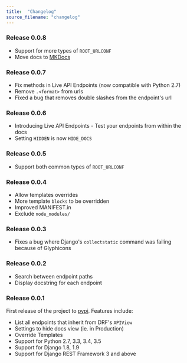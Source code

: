 ```yaml
---
title:  "Changelog"
source_filename: "changelog"
---
```


### Release 0.0.8

  - Support for more types of `ROOT_URLCONF`
  - Move docs to [MKDocs](http://www.mkdocs.org/)


### Release 0.0.7

  - Fix methods in Live API Endpoints (now compatible with Python 2.7)
  - Remove `.<format>` from urls
  - Fixed a bug that removes double slashes from the endpoint's url


### Release 0.0.6

  - Introducing Live API Endpoints - Test your endpoints from within the docs
  - Setting `HIDDEN` is now `HIDE_DOCS`


### Release 0.0.5

  - Support both common types of `ROOT_URLCONF`


### Release 0.0.4

  - Allow templates overrides
  - More template `blocks` to be overridden
  - Improved MANIFEST.in
  - Exclude `node_modules/`


### Release 0.0.3

  - Fixes a bug where Django's `collectstatic` command was failing because of Glyphicons


### Release 0.0.2

  - Search between endpoint paths
  - Display docstring for each endpoint


### Release 0.0.1

First release of the project to [pypi](https://pypi.python.org/pypi). Features include:

 - List all endpoints that inherit from DRF's `APIView`
 - Settings to hide docs view (ie. in Production)
 - Override Templates
 - Support for Python 2.7, 3.3, 3.4, 3.5
 - Support for Django 1.8, 1.9
 - Support for Django REST Framework 3 and above
